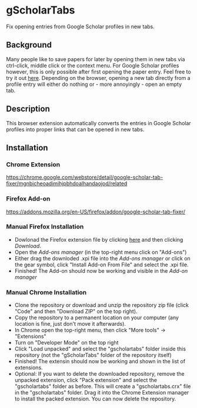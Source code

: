 # gScholarTabs
Fix opening entries from Google Scholar profiles in new tabs.

## Background
Many people like to save papers for later by opening them in new tabs via ctrl-click, middle click or the context menu.
For Google Scholar profiles however, this is only possible after first opening the paper entry.
Feel free to try it out [here](https://scholar.google.co.uk/citations?user=VWCHlwkAAAAJ&hl=en&oi=ao).
Depending on the browser, opening a new tab directly from a profile entry will either do nothing or - more annoyingly - open an empty tab.

## Description
This browser extension automatically converts the entries in Google Scholar profiles into proper links that can be opened in new tabs.

## Installation

### Chrome Extension
https://chrome.google.com/webstore/detail/google-scholar-tab-fixer/mgnbicheoadimihjpbhdoalhandaojod/related

### Firefox Add-on
https://addons.mozilla.org/en-US/firefox/addon/google-scholar-tab-fixer/

### Manual Firefox Installation
* Dowlonad the Firefox extension file by clicking [here](https://github.com/rdroste/gScholarTabs/blob/master/google_scholar_tab_fixer-1.0-fx.xpi) and then clicking *Download*.
* Open the *Add-ons manager* (in the top-right menu click on "Add-ons")
* Either drag the downloded .xpi file into the *Add-ons manager* or click on the gear symbol, click "Install Add-on From File" and select the .xpi file.
* Finished! The Add-on should now be working and visible in the *Add-on manager*

### Manual Chrome Installation
* Clone the repository or download and unzip the repository zip file (click "Code" and then "Download ZIP" on the top right).
* Copy the repository to a permanent location on your computer (any location is fine, just don't move it afterwards).
* In Chrome open the top-right menu, then click "More tools" -> "Extensions"
* Turn on "Developer Mode" on the top right
* Click "Load unpacked" and select the "gscholartabs" folder inside this repository (not the "gScholarTabs" folder of the repository itself)
* Finished! The extensin should now be working and shown in the list of extensions.
* Optional: If you want to delete the downloaded repository, remove the unpacked extension, click "Pack extension" and select the "gscholartabs" folder as before.
This will create a "gscholartabs.crx" file in the "gscholartabs" folder.
Drag it into the Chrome Extension manager to install the packed extension.
You can now delete the repository.

